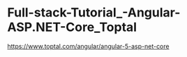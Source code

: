 # Full-stack-Tutorial_-Angular-ASP.NET-Core_Toptal
https://www.toptal.com/angular/angular-5-asp-net-core
